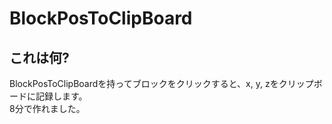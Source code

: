 # BlockPosToClipBoard
## これは何?
BlockPosToClipBoardを持ってブロックをクリックすると、x, y, zをクリップボードに記録します。\
8分で作れました。
